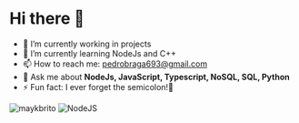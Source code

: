 # Hi there 👋

- 🔭 I’m currently working in projects
- 🌱 I’m currently learning NodeJs and C++
- 📫 How to reach me: [pedrobraga693@gmail.com](mailto:pedrobraga693@gmail.com)
- 💬 Ask me about **NodeJs, JavaScript, Typescript, NoSQL, SQL, Python**
- ⚡ Fun fact: I ever forget the semicolon!🤣

<img src="https://github-readme-stats.vercel.app/api?username=pedrohenriquebraga&show_icons=true" alt="maykbrito"/> 

<img alt="NodeJS" src="https://img.shields.io/badge/node.js-%2343853D.svg?&style=for-the-badge&logo=node.js&logoColor=white"/>
